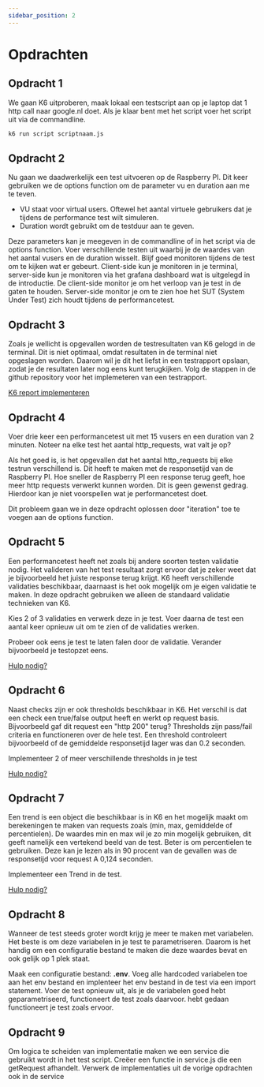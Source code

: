 ```yaml
---
sidebar_position: 2
---
```


# Opdrachten

## Opdracht 1
We gaan K6 uitproberen, maak lokaal een testscript aan op je laptop dat 1 http call naar google.nl doet. Als je klaar bent met het script voer het script uit via de commandline.

```bash
k6 run script scriptnaam.js
```

## Opdracht 2
Nu gaan we daadwerkelijk een test uitvoeren op de Raspberry PI. Dit keer gebruiken we de options function om de parameter vu en duration aan me te teven. 
- VU staat voor virtual users. Oftewel het aantal virtuele gebruikers dat je tijdens de performance test wilt simuleren.
- Duration wordt gebruikt om de testduur aan te geven.

Deze parameters kan je meegeven in de commandline of in het script via de options function. Voer verschillende testen uit waarbij je de waardes van het aantal vusers en de duration wisselt. Blijf goed monitoren tijdens de test om te kijken wat er gebeurt. Client-side kun je monitoren in je terminal, server-side kun je monitoren via het grafana dashboard wat is uitgelegd in de introductie. De client-side monitor je om het verloop van je test in de gaten te houden. Server-side monitor je om te zien hoe het SUT (System Under Test) zich houdt tijdens de performancetest.

## Opdracht 3
Zoals je wellicht is opgevallen worden de testresultaten van K6 gelogd in de terminal. Dit is niet optimaal, omdat resultaten in de terminal niet opgeslagen worden. Daarom wil je dit het liefst in een testrapport opslaan, zodat je de resultaten later nog eens kunt terugkijken. Volg de stappen in de github repository voor het implemeteren van een testrapport.

[K6 report implementeren](https://github.com/benc-uk/k6-reporter)

## Opdracht 4
Voer drie keer een performancetest uit met 15 vusers en een duration van 2 minuten. Noteer na elke test het aantal http_requests, wat valt je op?

Als het goed is, is het opgevallen dat het aantal http_requests bij elke testrun verschillend is. Dit heeft te maken met de responsetijd van de Raspberry PI. Hoe sneller de Raspberry PI een response terug geeft, hoe meer http requests verwerkt kunnen worden. Dit is geen gewenst gedrag. Hierdoor kan je niet voorspellen wat je performancetest doet.

Dit probleem gaan we in deze opdracht oplossen door "iteration" toe te voegen aan de options function.

## Opdracht 5
Een performancetest heeft net zoals bij andere soorten testen validatie nodig. Het valideren van het test resultaat zorgt ervoor dat je zeker weet dat je bijvoorbeeld het juiste response terug krijgt. K6 heeft verschillende validaties beschikbaar, daarnaast is het ook mogelijk om je eigen validatie te maken. In deze opdracht gebruiken we alleen de standaard validatie technieken van K6.

Kies 2 of 3 validaties en verwerk deze in je test. Voer daarna de test een aantal keer opnieuw uit om te zien of de validaties werken.

Probeer ook eens je test te laten falen door de validatie. Verander bijvoorbeeld je testopzet eens.

[Hulp nodig?](https://k6.io/docs/using-k6/checks)

## Opdracht 6
Naast checks zijn er ook thresholds beschikbaar in K6. Het verschil is dat een check een true/false output heeft en werkt op request basis. Bijvoorbeeld gaf dit request een "http 200" terug?
Thresholds zijn pass/fail criteria en functioneren over de hele test. Een threshold controleert bijvoorbeeld of de gemiddelde responsetijd lager was dan 0.2 seconden.

Implementeer 2 of meer verschillende thresholds in je test

[Hulp nodig?](https://k6.io/docs/using-k6/thresholds)

## Opdracht 7
Een trend is een object die beschikbaar is in K6 en het mogelijk maakt om berekeningen te maken van requests zoals (min, max, gemiddelde of percentielen). De waardes min en max wil je zo min mogelijk gebruiken, dit geeft namelijk een vertekend beeld van de test. Beter is om percentielen te gebruiken. Deze kan je lezen als in 90 procent van de gevallen was de responsetijd voor request A 0,124 seconden.

Implementeer een Trend in de test.

[Hulp nodig?](https://k6.io/docs/javascript-api/k6-metrics/trend)

## Opdracht 8
Wanneer de test steeds groter wordt krijg je meer te maken met variabelen. Het beste is om deze variabelen in je test te parametriseren. Daarom is het handig om een configuratie bestand te maken die deze waardes bevat en ook gelijk op 1 plek staat.

Maak een configuratie bestand: <b>.env</b>. Voeg alle hardcoded variabelen toe aan het env bestand en implenteer het env bestand in de test via een import statement. Voer de test opnieuw uit, als je de variabelen goed hebt geparametriseerd, functioneert de test zoals daarvoor. hebt gedaan functioneert je test zoals ervoor.

## Opdracht 9
Om logica te scheiden van implementatie maken we een service die gebruikt wordt in het test script. Creëer een functie in service.js die een getRequest afhandelt. Verwerk de implementaties uit de vorige opdrachten ook in de service
